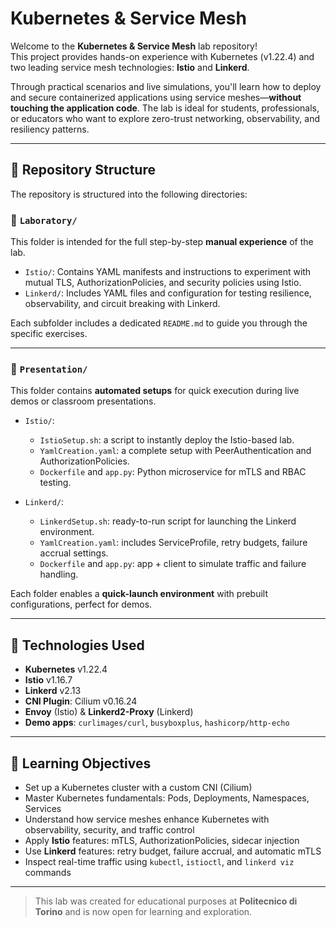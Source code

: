 # Kubernetes & Service Mesh

Welcome to the **Kubernetes & Service Mesh** lab repository!  
This project provides hands-on experience with Kubernetes (v1.22.4) and two leading service mesh technologies: **Istio** and **Linkerd**.

Through practical scenarios and live simulations, you'll learn how to deploy and secure containerized applications using service meshes—**without touching the application code**. The lab is ideal for students, professionals, or educators who want to explore zero-trust networking, observability, and resiliency patterns.

---

## 📁 Repository Structure

The repository is structured into the following directories:

### 🔬 `Laboratory/`

This folder is intended for the full step-by-step **manual experience** of the lab.

- `Istio/`: Contains YAML manifests and instructions to experiment with mutual TLS, AuthorizationPolicies, and security policies using Istio.
- `Linkerd/`: Includes YAML files and configuration for testing resilience, observability, and circuit breaking with Linkerd.
  
Each subfolder includes a dedicated `README.md` to guide you through the specific exercises.

---

### 🚀 `Presentation/`

This folder contains **automated setups** for quick execution during live demos or classroom presentations.

- `Istio/`: 
  - `IstioSetup.sh`: a script to instantly deploy the Istio-based lab.
  - `YamlCreation.yaml`: a complete setup with PeerAuthentication and AuthorizationPolicies.
  - `Dockerfile` and `app.py`: Python microservice for mTLS and RBAC testing.

- `Linkerd/`:  
  - `LinkerdSetup.sh`: ready-to-run script for launching the Linkerd environment.
  - `YamlCreation.yaml`: includes ServiceProfile, retry budgets, failure accrual settings.
  - `Dockerfile` and `app.py`: app + client to simulate traffic and failure handling.

Each folder enables a **quick-launch environment** with prebuilt configurations, perfect for demos.

---

## 🚀 Technologies Used

- **Kubernetes** v1.22.4  
- **Istio** v1.16.7  
- **Linkerd** v2.13  
- **CNI Plugin**: Cilium v0.16.24  
- **Envoy** (Istio) & **Linkerd2-Proxy** (Linkerd)  
- **Demo apps**: `curlimages/curl`, `busyboxplus`, `hashicorp/http-echo`

---

## 🎯 Learning Objectives

- Set up a Kubernetes cluster with a custom CNI (Cilium)
- Master Kubernetes fundamentals: Pods, Deployments, Namespaces, Services
- Understand how service meshes enhance Kubernetes with observability, security, and traffic control
- Apply **Istio** features: mTLS, AuthorizationPolicies, sidecar injection
- Use **Linkerd** features: retry budget, failure accrual, and automatic mTLS
- Inspect real-time traffic using `kubectl`, `istioctl`, and `linkerd viz` commands

---

> This lab was created for educational purposes at **Politecnico di Torino** and is now open for learning and exploration.
